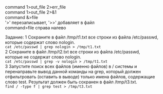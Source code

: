 command 1>out_file 2>err_file  
command 1>out_file 2>&1  
command &>file  
'>' перезаписывает, '>>' добавляет в файл  
command>file справа налево  

Задание:
1	Сохраните в файл /tmp/t1.txt все строки из файла /etc/passwd, которые содержат слово nologin.  
`cat /etc/passwd | grep nologin > /tmp/t1.txt`  
2	Сохраните в файл /tmp/t2.txt все строки из файла /etc/passwd, которые не содержат слово nologin.  
`cat /etc/passwd | grep -v nologin > /tmp/t1.txt`  
3	Запустите поиск всех файлов (именно файлов) в / системы и перенаправьте вывод данной команды на grep,
который должен отфильтровать (оставить в выводе) только имена файлов, содержащие слово test. Результат должен быть сохранен в файл /tmp/t3.txt.  
`find / -type f | grep test > /tmp/t3.txt`

